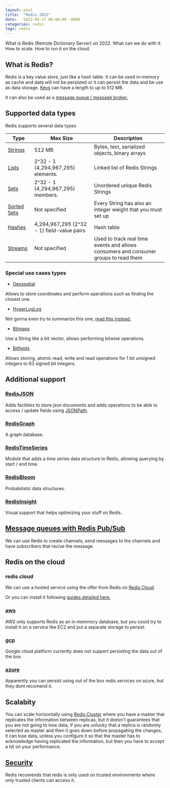 ```yaml
---
layout: post
title:  "Redis 2022"
date:   2022-09-17 00:00:00 -0600
categories: redis
tags: redis
---
```


What is Redis (Remote Dictionary Server) on 2022. What can we do with it. How to scale. How to run it on the cloud.

## What is Redis?

Redis is a key value store, just like a hash table. It can be used in-memory as cache and data will not be persisted or it can persist the data and be use as data storage. [Keys][redis keys] can have a length to up to 512 MB.

It can also be used as a [message queue / message broker.][redis message queue and message broker]

## Supported data types

Redis supports several data types

|Type                |Max Size            | Description              |
|--------------------|--------------------|--------------------------|
|[Strings][redis Strings]|512 MB              | Bytes, text, serialized objects, binary arrays             |
|[Lists][redis Lists]|2^32 - 1 (4,294,967,295) elements.            | Linked list of Redis Strings           |
|[Sets][redis Sets]| 2^32 - 1 (4,294,967,295) members.              | Unordered unique Redis Strings            |
|[Sorted Sets][redis Sorted Sets]| Not specified | Every String has also an integer weight that you must set up |
|[Hashes][redis Hashes]| 4,294,967,295 (2^32 - 1) field-value pairs              | Hash table |
|[Streams][redis Streams]|  Not specified |Used to track real time events and allows consumers and consumer groups to read them|

### Special use cases types

- [Geospatial][redis Geospatial]

Allows to store coordinates and perform operations such as finding the closest one.

- [HyperLogLog][redis HyperLogLog]

Not gonna even try to summarize this one, [read this instead.][Redis new data structure: the HyperLogLog]

- [Bitmaps][redis Bitmaps]

Use a String like a bit vector, allows performing bitwise operations.

- [Bitfields][redis Bitfields]

Allows storing, atomic read, write and read operations for 1 bit unsigned integers to 63 signed bit integers.

## Additional support

### [RedisJSON][Redis JSON]

Adds facilities to store json documents and adds operations to be able to access / update fields using [JSONPath][JSONPath].

### [RedisGraph][Redis Graph]

A graph database.

### [RedisTimeSeries][Redis TimeSeries]

Module that adds a time series data structure to Redis, allowing querying by start / end time.

### [RedisBloom][Redis Bloom]

Probabilistic data structures.

### [RedisInsight][Redis Insight]

Visual support that helps optimizing your stuff on Redis.

## [Message queues with Redis Pub/Sub][Redis PubSub]

We can use Redis to create channels, send messages to the channels and have subscribers that recive the message.

## Redis on the cloud

### redis cloud

We can use a hosted service using the offer from Redis on [Redis Cloud][Redis cloud].

Or you can install it following [guides detailed here.][Redis install]

### [aws][aws]

AWS only supports Redis as an in memmory database, but you could try to install it on a service like EC2 and put a separate storage to persist.

### [gcp][gcp]

Google cloud platform currently does not suppert persisting the data out of the box.

### [azure][azure]

Apparently you can persist using out of the box redis services on azure, but they dont recomend it.

## Scalabity

You can scale horizontally using [Redis Cluster][Redis Cluster] where you have a master that replicates the information between replicas, but it doesn't guarantees that you are not going to lose data, if you are unlucky that a replica is randomly selected as master and then it goes down before propagating the changes, it can lose data, unless you configure it so that the master has to acknowledge having replicated the information, but then you have to accept a hit on your performance.

## [Security][Redis Security]

Redis recomends that redis is only used on trusted environments where only trusted clients can access it.



[redis keys]:https://redis.io/docs/data-types/tutorial/#keys
[redis message queue and message broker]:https://redis.com/solutions/use-cases/messaging/
[redis Strings]:https://redis.io/docs/data-types/tutorial/#strings
[redis Lists]:https://redis.io/docs/data-types/lists/
[redis Sets]:https://redis.io/docs/data-types/sets/
[redis Sorted Sets]:https://redis.io/docs/data-types/sorted-sets/
[redis Hashes]:https://redis.io/docs/data-types/hashes/
[redis Streams]:https://redis.io/docs/data-types/streams/
[redis Geospatial]:https://redis.io/docs/data-types/geospatial/
[redis HyperLogLog]:https://redis.io/docs/data-types/geospatial/
[redis Bitmaps]:https://redis.io/docs/data-types/geospatial/
[redis Bitfields]:https://redis.io/docs/data-types/geospatial/
[Redis new data structure: the HyperLogLog]:http://antirez.com/news/75
[Redis JSON]:https://redis.io/docs/stack/json/
[JSONPath]:https://goessner.net/articles/JsonPath/
[Redis Graph]:https://redis.io/docs/stack/graph/
[Redis TimeSeries]:https://redis.io/docs/stack/timeseries/
[Redis Bloom]:https://redis.io/docs/stack/bloom/
[Redis Insight]:https://redis.io/docs/stack/insight/
[Redis PubSub]:https://redis.io/docs/manual/pubsub/
[Redis cloud]:https://redis.com/try-free/
[Redis aws]:https://aws.amazon.com/redis/
[aws]:https://aws.amazon.com/redis/
[Redis install]:https://developer.redis.com/create/from-source/
[gcp]:https://cloud.google.com/memorystore/docs/redis/redis-overview
[azure]:https://azure.microsoft.com/en-us/products/cache/
[Redis Cluster]:https://redis.io/docs/manual/scaling/
[Redis Security]:https://redis.io/docs/manual/security/
